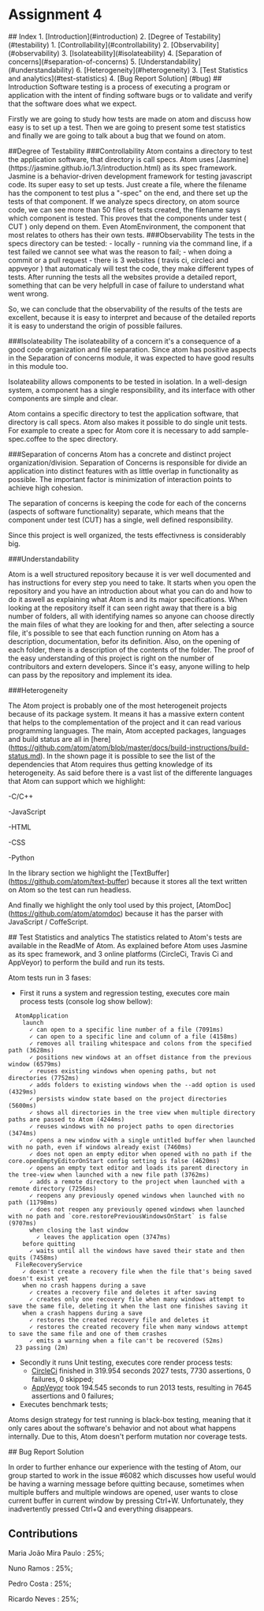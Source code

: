 # Assignment 4

<a name="index"/>
## Index
1. [Introduction](#introduction)
2. [Degree of Testability](#testability)
  1. [Controllability](#controllability)
  2. [Observability](#observability)
  3. [Isolateability](#isolateability)
  4. [Separation of concerns](#separation-of-concerns)
  5. [Understandability](#understandability)
  6. [Heterogeneity](#heterogeneity)
3. [Test Statistics and analytics](#test-statistics)
4. [Bug Report Solution] (#bug)

<a name="introduction"/>
## Introduction
Software testing is a process of executing a program or application with the intent of finding software bugs or to validate and verify that the software does what we expect.

Firstly we are going to study how tests are made on atom and discuss how easy is to set up a test. Then we are going to present some test statistics and finally we are going to talk about a bug that we found on atom.

<a name="testability"/>
##Degree of Testability

<a name="controllability"/>
###Controllability
Atom contains a directory to test the application software, that directory is call specs. Atom uses [Jasmine](https://jasmine.github.io/1.3/introduction.html) as its spec framework. Jasmine is a behavior-driven development framework for testing javascript code. Its super easy to set up tests. Just create a file, where the filename has the component to test plus a "-spec" on the end, and there set up the tests of that component. If we analyze specs directory, on atom source code, we can see more than 50 files of tests created, the filename says which component is tested. This proves that the components under test ( CUT ) only depend on them. Even AtomEnvironment, the component that most relates to others has their own tests.

<a name="observability"/>
###Observability
The tests in the specs directory can be tested:
  - locally - running via the command line, if a test failed we cannot see what was the reason to fail;
  - when doing a commit or a pull request - there is 3 websites ( travis ci, circleci and appveyor ) that automaticaly will test the code, they make different types of tests. After running the tests all the websites provide a detailed report, something that can be very helpfull in case of failure to understand what went wrong.

So, we can conclude that the observability of the results of the tests are excellent, because it is easy to interpret and because of the detailed reports it is easy to understand the origin of possible failures.

<a name="isolateability"/>
###Isolateability
The isolateability of a concern it's a consequence of a good code organization and file separation. Since atom has positive aspects in the Separation of concerns module, it was expected to have good results in this module too.

Isolateability allows components to be tested in isolation. In a well-design system, a component has a single responsibility, and its interface with other components are simple and clear.

Atom contains a specific directory to test the application software, that directory is call specs. Atom also makes it possible to do single unit tests. For example to create a spec for Atom core it is necessary to add sample-spec.coffee to the spec directory.

<a name="separation-of-concerns"/>
###Separation of concerns
Atom has a concrete and distinct project organization/division. Separation of Concerns is responsible for divide an application into distinct features with as little overlap in functionality as possible. The important factor is minimization of interaction points to achieve high cohesion.

The separation of concerns is keeping the code for each of the concerns (aspects of software functionality) separate, which means that the component under test (CUT) has a single, well defined responsibility.

Since this project is well organized, the tests effectivness is considerably big.

<a name="understandability"/>
###Understandability

Atom is a well structured repository because it is ver well documented and has instructions for every step you need to take. It starts when you open the repository and you have an introduction about what you can do and how to do it aswell as explaining what Atom is and its major specifications.
When looking at the repository itself it can seen right away that there is a big number of folders, all with identifying names so anyone can choose directly the main files of what they are looking for and then, after selecting a source file, it's possible to see that each function running on Atom has a description, documentation, befor its definition. Also, on the opening of each folder, there is a description of the contents of the folder.
The proof of the easy understanding of this project is right on the number of contribuitors and extern developers. Since it's easy, anyone willing to help can pass by the repository and implement its idea.

<a name="heterogeneity"/>
###Heterogeneity

The Atom project is probably one of the most heterogeneit projects because of its package system. It means it has a massive extern content that helps to the complementation of the project and it can read various programming languages.
The main, Atom accepted packages, languages and build status are all in [here] (https://github.com/atom/atom/blob/master/docs/build-instructions/build-status.md).
In the shown page it is possible to see the list of the dependencies that Atom requires thus getting knowledge of its heterogeneity. As said before there is a vast list of the differente languages that Atom can support which we highlight:

-C/C++

-JavaScript

-HTML

-CSS

-Python

In the library section we highlight the [TextBuffer] (https://github.com/atom/text-buffer) because it stores all the text written on Atom so the test can run headless.

And finally we highlight the only tool used by this project, [AtomDoc] (https://github.com/atom/atomdoc) because it has the parser with JavaScript / CoffeScript.

<a name="test-statistics"/>
## Test Statistics and analytics
The statistics related to Atom's tests are available in the ReadMe of Atom. As explained before Atom uses Jasmine as its spec framework, and 3 online platforms (CircleCi, Travis Ci and AppVeyor) to perform the build and run its tests.

Atom tests run in 3 fases:
- First it runs a system and regression testing, executes core main process tests (console log show bellow):
```
  AtomApplication
    launch
      ✓ can open to a specific line number of a file (7091ms)
      ✓ can open to a specific line and column of a file (4158ms)
      ✓ removes all trailing whitespace and colons from the specified path (3628ms)
      ✓ positions new windows at an offset distance from the previous window (6579ms)
      ✓ reuses existing windows when opening paths, but not directories (7752ms)
      ✓ adds folders to existing windows when the --add option is used (4329ms)
      ✓ persists window state based on the project directories (5600ms)
      ✓ shows all directories in the tree view when multiple directory paths are passed to Atom (4244ms)
      ✓ reuses windows with no project paths to open directories (3474ms)
      ✓ opens a new window with a single untitled buffer when launched with no path, even if windows already exist (7460ms)
      ✓ does not open an empty editor when opened with no path if the core.openEmptyEditorOnStart config setting is false (4620ms)
      ✓ opens an empty text editor and loads its parent directory in the tree-view when launched with a new file path (3762ms)
      ✓ adds a remote directory to the project when launched with a remote directory (7256ms)
      ✓ reopens any previously opened windows when launched with no path (11798ms)
      ✓ does not reopen any previously opened windows when launched with no path and `core.restorePreviousWindowsOnStart` is false (9707ms)
      when closing the last window
        ✓ leaves the application open (3747ms)
    before quitting
      ✓ waits until all the windows have saved their state and then quits (7458ms)
  FileRecoveryService
    ✓ doesn't create a recovery file when the file that's being saved doesn't exist yet
    when no crash happens during a save
      ✓ creates a recovery file and deletes it after saving
      ✓ creates only one recovery file when many windows attempt to save the same file, deleting it when the last one finishes saving it
    when a crash happens during a save
      ✓ restores the created recovery file and deletes it
      ✓ restores the created recovery file when many windows attempt to save the same file and one of them crashes
      ✓ emits a warning when a file can't be recovered (52ms)
  23 passing (2m)
  ```

- Secondly it runs Unit testing, executes core render process tests:
  - [CircleCi](https://circleci.com/gh/atom/atom/2092#tests/containers/0) finished in 319.954 seconds 2027 tests, 7730 assertions, 0 failures, 0 skipped;
  - [AppVeyor](https://ci.appveyor.com/project/Atom/atom/build/job/2y4kak3pr4npq0cg) took 194.545 seconds to run 2013 tests, resulting in 7645 assertions and 0 failures;
- Executes benchmark tests;

Atoms design strategy for test running is black-box testing, meaning that it only cares about the software's behavior and not about what happens internally. Due to this, Atom doesn't perform mutation nor coverage tests.

<a name="bug"/>
## Bug Report Solution

In order to further enhance our experience with the testing of Atom, our group started to work in the issue #6082 which discusses how useful would be having a warning message before quitting because, sometimes when multiple buffers and multiple windows are opened, user wants to close current buffer in current window by pressing Ctrl+W. Unfortunately, they inadvertently pressed Ctrl+Q and everything disappears. 


## Contributions

  Maria João Mira Paulo : 25%;

  Nuno Ramos : 25%;

  Pedro Costa : 25%;

  Ricardo Neves : 25%;
